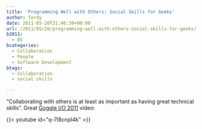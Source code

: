 ```yaml
---
title: 'Programming Well with Others: Social Skills for Geeks'
author: ferdy
date: 2011-05-20T21:46:39+00:00
url: /2011/05/20/programming-well-with-others-social-skills-for-geeks/
b2011:
  - 05
bcategories:
  - Collaboration
  - People
  - Software Development
btags:
  - Collaboration
  - social skills

---
```

&#8220;Collaborating with others is at least as important as having great technical skills&#8221;. Great [Goggle I/O 2011][1] video:

{{< youtube id="q-7l8cnpI4k" >}}

 [1]: http://www.google.com/events/io/2011/